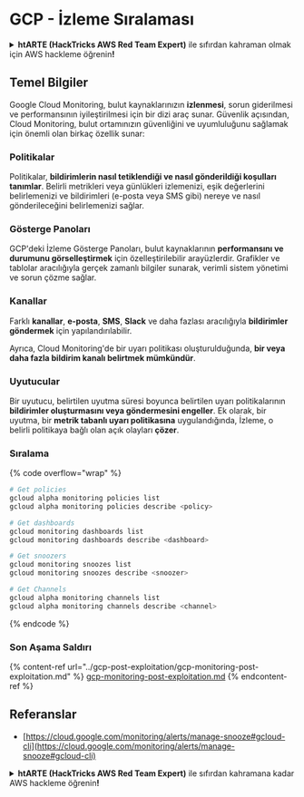 # GCP - İzleme Sıralaması

<details>

<summary><strong>htARTE (HackTricks AWS Red Team Expert)</strong> ile sıfırdan kahraman olmak için AWS hackleme öğrenin<strong>!</strong></summary>

HackTricks'i desteklemenin diğer yolları:

* Şirketinizi HackTricks'te **reklamınızı görmek** veya **HackTricks'i PDF olarak indirmek** için [**ABONELİK PLANLARI**](https://github.com/sponsors/carlospolop)'na göz atın!
* [**Resmi PEASS & HackTricks ürünlerini**](https://peass.creator-spring.com) edinin
* [**The PEASS Ailesi'ni**](https://opensea.io/collection/the-peass-family) keşfedin, özel [**NFT'lerimizden**](https://opensea.io/collection/the-peass-family) oluşan koleksiyonumuz
* 💬 [**Discord grubuna**](https://discord.gg/hRep4RUj7f) veya [**telegram grubuna**](https://t.me/peass) **katılın** veya **Twitter** 🐦 [**@carlospolopm**](https://twitter.com/carlospolopm)'u **takip edin**.
* **Hacking hilelerinizi paylaşarak** [**HackTricks**](https://github.com/carlospolop/hacktricks) ve [**HackTricks Cloud**](https://github.com/carlospolop/hacktricks-cloud) github depolarına **PR gönderin**.

</details>

## Temel Bilgiler

Google Cloud Monitoring, bulut kaynaklarınızın **izlenmesi**, sorun giderilmesi ve performansının iyileştirilmesi için bir dizi araç sunar. Güvenlik açısından, Cloud Monitoring, bulut ortamınızın güvenliğini ve uyumluluğunu sağlamak için önemli olan birkaç özellik sunar:

### Politikalar

Politikalar, **bildirimlerin nasıl tetiklendiği ve nasıl gönderildiği koşulları tanımlar**. Belirli metrikleri veya günlükleri izlemenizi, eşik değerlerini belirlemenizi ve bildirimleri (e-posta veya SMS gibi) nereye ve nasıl gönderileceğini belirlemenizi sağlar.

### Gösterge Panoları

GCP'deki İzleme Gösterge Panoları, bulut kaynaklarının **performansını ve durumunu görselleştirmek** için özelleştirilebilir arayüzlerdir. Grafikler ve tablolar aracılığıyla gerçek zamanlı bilgiler sunarak, verimli sistem yönetimi ve sorun çözme sağlar.

### Kanallar

Farklı **kanallar**, **e-posta**, **SMS**, **Slack** ve daha fazlası aracılığıyla **bildirimler göndermek** için yapılandırılabilir.

Ayrıca, Cloud Monitoring'de bir uyarı politikası oluşturulduğunda, **bir veya daha fazla bildirim kanalı belirtmek mümkündür**.

### Uyutucular

Bir uyutucu, belirtilen uyutma süresi boyunca belirtilen uyarı politikalarının **bildirimler oluşturmasını veya göndermesini engeller**. Ek olarak, bir uyutma, bir **metrik tabanlı uyarı politikasına** uygulandığında, İzleme, o belirli politikaya bağlı olan açık olayları **çözer**.

### Sıralama

{% code overflow="wrap" %}
```bash
# Get policies
gcloud alpha monitoring policies list
gcloud alpha monitoring policies describe <policy>

# Get dashboards
gcloud monitoring dashboards list
gcloud monitoring dashboards describe <dashboard>

# Get snoozers
gcloud monitoring snoozes list
gcloud monitoring snoozes describe <snoozer>

# Get Channels
gcloud alpha monitoring channels list
gcloud alpha monitoring channels describe <channel>
```
{% endcode %}

### Son Aşama Saldırı

{% content-ref url="../gcp-post-exploitation/gcp-monitoring-post-exploitation.md" %}
[gcp-monitoring-post-exploitation.md](../gcp-post-exploitation/gcp-monitoring-post-exploitation.md)
{% endcontent-ref %}

## Referanslar

* [https://cloud.google.com/monitoring/alerts/manage-snooze#gcloud-cli](https://cloud.google.com/monitoring/alerts/manage-snooze#gcloud-cli)

<details>

<summary><strong>htARTE (HackTricks AWS Red Team Expert)</strong> ile sıfırdan kahramana kadar AWS hackleme öğrenin<strong>!</strong></summary>

HackTricks'i desteklemenin diğer yolları:

* Şirketinizi HackTricks'te **reklamınızı görmek** veya HackTricks'i **PDF olarak indirmek** için [**ABONELİK PLANLARINI**](https://github.com/sponsors/carlospolop) kontrol edin!
* [**Resmi PEASS & HackTricks ürünlerini**](https://peass.creator-spring.com) edinin
* Özel [**NFT'lerden**](https://opensea.io/collection/the-peass-family) oluşan koleksiyonumuz olan [**The PEASS Family**](https://opensea.io/collection/the-peass-family)'yi keşfedin
* 💬 [**Discord grubuna**](https://discord.gg/hRep4RUj7f) veya [**telegram grubuna**](https://t.me/peass) **katılın** veya **Twitter** 🐦 [**@carlospolopm**](https://twitter.com/carlospolopm)'u **takip edin**.
* **Hacking hilelerinizi** [**HackTricks**](https://github.com/carlospolop/hacktricks) ve [**HackTricks Cloud**](https://github.com/carlospolop/hacktricks-cloud) github reposuna **PR göndererek** paylaşın.

</details>

